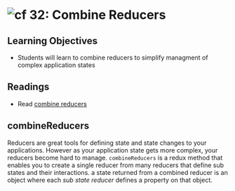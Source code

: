 ![cf](http://i.imgur.com/7v5ASc8.png) 32: Combine Reducers
===

## Learning Objectives
* Students will learn to combine reducers to simplify managment of complex application states

## Readings
* Read [combine reducers](http://redux.js.org/docs/api/combineReducers.html)

## combineReducers
Reducers are great tools for defining state  and state changes to your applications. However as your application state gets more complex, your reducers become hard to manage. `combineReducers` is a redux method that enables you to create a single reducer from many reducers that define sub states and their interactions. a state returned from a combined reducer is an object where each _sub state reducer_ defines a property on that object. 

